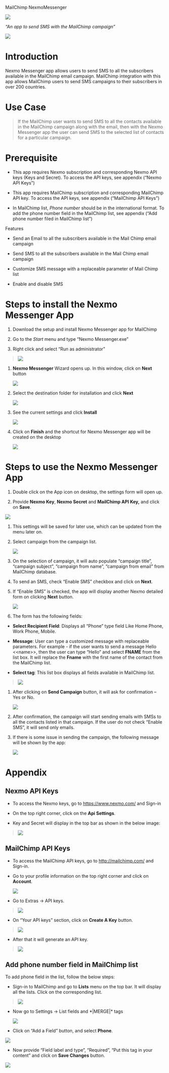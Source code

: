 MailChimp NexmoMessenger

![](./media/image1.jpeg)

*“An app to send SMS with the MailChimp campaign”*

![](./media/image2.png)

Introduction 
=============

Nexmo Messenger app allows users to send SMS to all the subscribers available in the MailChimp email campaign. MailChimp integration with this app allows MailChimp users to send SMS campaigns to their subscribers in over 200 countries.

Use Case
========

> If the MailChimp user wants to send SMS to all the contacts available in the MailChimp campaign along with the email, then with the Nexmo Messenger app the user can send SMS to the selected list of contacts for a particular campaign.

Prerequisite
============

-   This app requires Nexmo subscription and corresponding Nexmo API keys (Keys and Secret). To access the API keys, see appendix (“Nexmo API Keys”)

-   This app requires MailChimp subscription and corresponding MailChimp API key. To access the API keys, see appendix (“MailChimp API Keys”)

-   In MailChimp list, *Phone number* should be in the international format. To add the phone number field in the MailChimp list, see appendix (“Add phone number filed in MailChimp list”)

Features

-   Send an Email to all the subscribers available in the Mail Chimp email campaign

-   Send SMS to all the subscribers available in the Mail Chimp email campaign

-   Customize SMS message with a replaceable parameter of Mail Chimp list

-   Enable and disable SMS

Steps to install the Nexmo Messenger App 
=========================================

1.  Download the setup and install Nexmo Messenger app for MailChimp

2.  Go to the *Start* menu and type “Nexmo Messenger.exe”

3.  Right click and select “Run as administrator”

> ![](./media/image3.png)

1.  **Nexmo Messenger** Wizard opens up. In this window, click on **Next** button

    ![](./media/image4.png)

2.  Select the destination folder for installation and click **Next**

    ![](./media/image4.png)

3.  See the current settings and click **Install**

    ![](./media/image5.png)

4.  Click on **Finish** and the shortcut for Nexmo Messenger app will be created on the desktop

    ![](./media/image6.png)

Steps to use the Nexmo Messenger App 
=====================================

1.  Double click on the App icon on desktop, the settings form will open up.

2.  Provide **Nexmo Key**, **Nexmo Secret** and **MailChimp API Key,** and click on **Save**.

![](./media/image7.png)

1.  This settings will be saved for later use, which can be updated from the menu later on.

2.  Select campaign from the campaign list.

    ![](./media/image8.png)

3.  On the selection of campaign, it will auto populate “campaign title”, “campaign subject”, “campaign from name”, “campaign from email” from MailChimp database.

4.  To send an SMS, check “Enable SMS” checkbox and click on **Next**.

5.  If “Enable SMS” is checked, the app will display another Nexmo detailed form on clicking **Next** button.

    ![](./media/image9.png)

6.  The form has the following fields:

-   **Select Recipient Field**: Displays all “Phone” type field Like Home Phone, Work Phone, Mobile.

-   **Message**: User can type a customized message with replaceable parameters. For example - if the user wants to send a message Hello &lt;&lt;name&gt;&gt;, then the user can type “Hello” and select **FNAME** from the list box. It will replace the **Fname** with the first name of the contact from the MailChimp list.

-   **Select tag**: This list box displays all fields available in MailChimp list.

> ![](./media/image10.png)

1.  After clicking on **Send Campaign** button, it will ask for confirmation – Yes or No.

    ![](./media/image11.png)

2.  After confirmation, the campaign will start sending emails with SMSs to all the contacts listed in that campaign. If the user do not check “Enable SMS”, it will send only emails.

3.  If there is some issue in sending the campaign, the following message will be shown by the app:

    ![](./media/image12.png)

Appendix
========

Nexmo API Keys
--------------

-   To access the Nexmo keys, go to <https://www.nexmo.com/> and Sign-in

-   On the top right corner, click on the **Api Settings**.

-   Key and Secret will display in the top bar as shown in the below image:

> ![](./media/image13.png)

MailChimp API Keys
------------------

-   To access the MailChimp API keys, go to <http://mailchimp.com/> and Sign-in.

-   Go to your profile information on the top right corner and click on **Account**.

    ![](./media/image14.png)

-   Go to Extras -&gt; API keys.

> ![](./media/image15.png)

-   On “Your API keys” section, click on **Create A Key** button.

> ![](./media/image16.png)

-   After that it will generate an API key.

> ![](./media/image17.png)

Add phone number field in MailChimp list
----------------------------------------

To add phone field in the list, follow the below steps:

-   Sign-in to MailChimp and go to **Lists** menu on the top bar. It will display all the lists. Click on the corresponding list.

> ![](./media/image18.png)

-   Now go to Settings -&gt; List fields and \*|MERGE|\* tags

    ![](./media/image19.png)

-   Click on “Add a Field” button, and select **Phone**.

![](./media/image20.png)

-   Now provide “Field label and type”, “Required”, “Put this tag in your content” and click on **Save Changes** button.

![](./media/image21.png)
